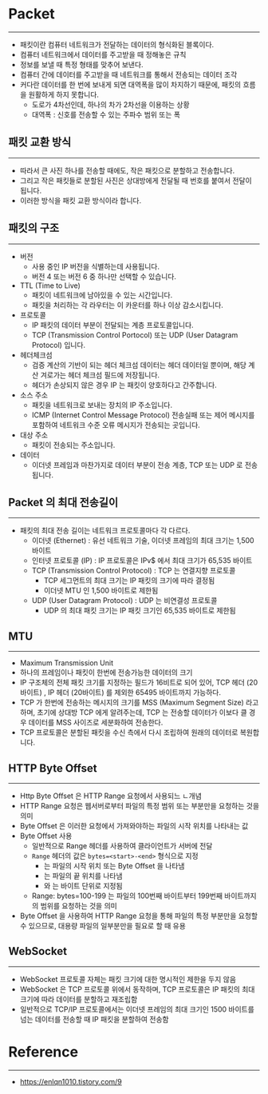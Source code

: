 # Packet

---

- 패킷이란 컴퓨터 네트워크가 전달하는 데이터의 형식화된 블록이다.
- 컴퓨터 네트워크에서 데이터를 주고받을 때 정해놓은 규칙
- 정보를 보낼 때 특정 형태를 맞추어 보낸다.
- 컴퓨터 간에 데이터를 주고받을 때 네트워크를 통해서 전송되는 데이터 조각
- 커다란 데이터를 한 번에 보내게 되면 대역폭을 많이 차지하기 때문에, 패킷의 흐름을 원활하게 하지 못합니다.
    - 도로가 4차선인데, 하나의 차가 2차선을 이용하는 상황
    - 대역폭 : 신호를 전송할 수 있는 주파수 범위 또는 폭

## 패킷 교환 방식

---

- 따라서 큰 사진 하나를 전송할 때에도, 작은 패킷으로 분할하고 전송합니다.
- 그리고 작은 패킷들로 분할된 사진은 상대방에게 전달될 때 번호를 붙여서 전달이 됩니다.
- 이러한 방식을 패킷 교환 방식이라 합니다.

## 패킷의 구조

---

- 버전
    - 사용 중인 IP 버전을 식별하는데 사용됩니다.
    - 버전 4 또는 버전 6 중 하나만 선택할 수 있습니다.
- TTL (Time to Live)
    - 패킷이 네트워크에 남아있을 수 있는 시간입니다.
    - 패킷을 처리하는 각 라우터는 이 카운터를 하나 이상 감소시킵니다.
- 프로토콜
    - IP 패킷의 데이터 부분이 전달되는 계층 프로토콜입니다.
    - TCP (Transmission Control Portocol) 또는 UDP (User Datagram Protocol) 입니다.
- 헤더체크섬
    - 검증 계산의 기반이 되는 헤더 체크섬 데이터는 헤더 데이터일 뿐이며, 해당 계산 겨로가는 헤더 체크섬 필드에 저장됩니다.
    - 헤더가 손상되지 않은 경우 IP 는 패킷이 양호하다고 간주합니다.
- 소스 주소
    - 패킷을 네트워크로 보내는 장치의 IP 주소입니다.
    - ICMP (Internet Control Message Protocol) 전송실패 또는 제어 메시지를 포함하여 네트워크 수준 오류 메시지가 전송되는 곳입니다.
- 대상 주소
    - 패킷이 전송되는 주소입니다.
- 데이터
    - 이더넷 프레임과 마찬가지로 데이터 부분이 전송 계층, TCP 또는 UDP 로 전송됩니다.

## Packet 의 최대 전송길이

---

- 패킷의 최대 전송 길이는 네트워크 프로토콜마다 각 다르다.
    - 이더넷 (Ethernet) : 유선 네트워크 기술, 이더넷 프레임의 최대 크기는 1,500 바이트
    - 인터넷 프로토콜 (IP) : IP 프로토콜은 IPv$ 에서 최대 크기가 65,535 바이트
    - TCP (Transmission Control Protocol) : TCP 는 연결지향 프로토콜
        - TCP 세그먼트의 최대 크기는 IP 패킷의 크기에 따라 결정됨
        - 이더넷 MTU 인 1,500 바이트로 제한됨
    - UDP (User Datagram Protocol) : UDP 는 비연결성 프로토콜
        - UDP 의 최대 패킷 크기는 IP 패킷 크기인 65,535 바이트로 제한됨

## MTU

---

- Maximum Transmission Unit
- 하나의 프레임이나 패킷이 한번에 전송가능한 데이터의 크기
- IP 구조체의 전체 패킷 크기를 지정하는 필드가 16비트로 되어 있어, TCP 헤더 (20바이트) , IP 헤더 (20바이트) 를 제외한 65495 바이트까지 가능하다.
- TCP 가 한번에 전송하는 메시지의 크기를 MSS (Maximum Segment Size) 라고 하며, 초기에 상대방 TCP 에게 알려주는데, TCP 는 전송할 데이터가 이보다 클 경우 데이터를 MSS 사이즈로 세분화하여 전송한다.
- TCP 프로토콜은 분할된 패킷을 수신 측에서 다시 조립하여 원래의 데이터로 복원합니다.

## HTTP Byte Offset

---

- Http Byte Offset 은 HTTP Range 요청에서 사용되느 ㄴ개념
- HTTP Range 요청은 웹서버로부터 파일의 특정 범위 또는 부분만을 요청하는 것을 의미
- Byte Offset 은 이러한 요청에서 가져와야하는 파일의 시작 위치를 나타내는 값
- Byte Offset 사용
    - 일반적으로 Range 헤더를 사용하여 클라이언트가 서버에 전달
    - `Range` 헤더의 값은 `bytes=<start>-<end>` 형식으로 지정
        - <start> 는 파일의 시작 위치 또는 Byte Offset 을 나타냄
        - <end> 는 파일의 끝 위치를 나타냄
        - <start> 와 <end> 는 바이트 단위로 지정됨
    - Range: bytes=100-199 는 파일의 100번째 바이트부터 199번째 바이트까지의 범위를 요청하는 것을 의미
- Byte Offset 을 사용하여 HTTP Range 요청을 통해 파일의 특정 부분만을 요청할 수 있으므로, 대용량 파일의 일부분만을 필요로 할 때 유용

## WebSocket

---

- WebSocket 프로토콜 자체는 패킷 크기에 대한 명시적인 제한을 두지 않음
- WebSocket 은 TCP 프로토콜 위에서 동작하며, TCP 프로토콜은 IP 패킷의 최대 크기에 따라 데이터를 분할하고 재조립함
- 일반적으로 TCP/IP 프로토콜에서는 이더넷 프레임의 최대 크기인 1500 바이트를 넘는 데이터를 전송할 때 IP 패킷을 분할하여 전송함

# Reference

---

- https://enlqn1010.tistory.com/9